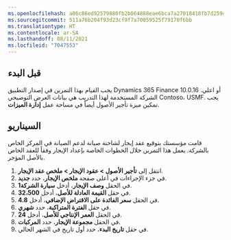 ```yaml
---
ms.openlocfilehash: a06c86ed92579880fb2b064888eae6bca7a27018418fb7d2594c661bc299f63f
ms.sourcegitcommit: 511a76b204f93d23cf9f7a70059525f79170f6bb
ms.translationtype: HT
ms.contentlocale: ar-SA
ms.lasthandoff: 08/11/2021
ms.locfileid: "7047553"
---
```

## <a name="before-you-begin"></a>قبل البدء
يجب القيام بهذا التمرين في إصدار التطبيق Dynamics 365 Finance 10.0.16 أو اعلي. الشركة المستخدمة لهذا التدريب هي بيانات العرض التوضيحي Contoso، USMF. يجب تمكين ميزة تأجير الأصول أيضاً في مساحة عمل **إدارة الميزات**.

## <a name="scenario"></a>السيناريو 
قامت مؤسستك بتوقيع عقد إيجار لشاحنة صيانة لدعم الصيانة في المركز الخاص بالشركة. يعمل هذا التمرين خلال الخطوات الخاصة بإعداد الإيجار وفقاً للعقد الخاص بالأصل المؤجر.

1.  انتقل إلى **تأجير الأصول > عقود الإيجار > ملخص عقد الإيجار**.
2.  في جزء الإجراءات في أعلى صفحة **ملخص الإيجار**، حدد **جديد**.
3.  في الحقل **وصف الإيجار**، أدخل **سيارة الشركة1**.
4.  في حقل **القيمة العادلة للأصل**، أدخل **32،500**.
5.  في الحقل **سعر الفائدة على الاقتراض الإضافي**، أدخل **4.8**.
6.  في حقل **الفترة المتراكبة**، حدد **شهري**.
7.  في الحقل **العمر الإنتاجي للأصل**، أدخل **24**.
8.  في الحقل **مجموعة الإيجار**، حدد **المركبات**.
9.  في حقل **تاريخ البدء**، حدد أول تاريخ في الشهر الحالي.


